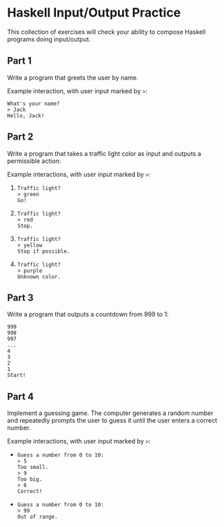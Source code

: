 # Haskell Input/Output Practice

This collection of exercises will check your ability to compose Haskell
programs doing input/output.

## Part 1

Write a program that greets the user by name.

Example interaction, with user input marked by `>`:

```
What's your name?
> Jack
Hello, Jack!
```

## Part 2

Write a program that takes a traffic light color as input and outputs a
permissible action:

Example interactions, with user input marked by `>`:

1. ```
   Traffic light?
   > green
   Go!
   ```

2. ```
   Traffic light?
   > red
   Stop.
   ```

3. ```
   Traffic light?
   > yellow
   Stop if possible.
   ```

4. ```
   Traffic light?
   > purple
   Unknown color.
   ```

## Part 3

Write a program that outputs a countdown from 999 to 1:

```
999
998
997
...
4
3
2
1
Start!
```

## Part 4

Implement a guessing game. The computer generates a random number and
repeatedly prompts the user to guess it until the user enters a correct number.

Example interactions, with user input marked by `>`:

* ```
  Guess a number from 0 to 10:
  > 5
  Too small.
  > 9
  Too big.
  > 6
  Correct!
  ```

* ```
  Guess a number from 0 to 10:
  > 99
  Out of range.
  ```
